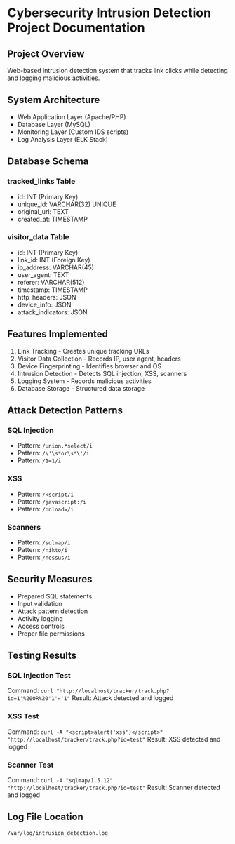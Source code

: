 # Cybersecurity Intrusion Detection Project Documentation

## Project Overview
Web-based intrusion detection system that tracks link clicks while detecting and logging malicious activities.

## System Architecture
- Web Application Layer (Apache/PHP)
- Database Layer (MySQL)
- Monitoring Layer (Custom IDS scripts)
- Log Analysis Layer (ELK Stack)

## Database Schema

### tracked_links Table
- id: INT (Primary Key)
- unique_id: VARCHAR(32) UNIQUE
- original_url: TEXT
- created_at: TIMESTAMP

### visitor_data Table
- id: INT (Primary Key)
- link_id: INT (Foreign Key)
- ip_address: VARCHAR(45)
- user_agent: TEXT
- referer: VARCHAR(512)
- timestamp: TIMESTAMP
- http_headers: JSON
- device_info: JSON
- attack_indicators: JSON

## Features Implemented
1. Link Tracking - Creates unique tracking URLs
2. Visitor Data Collection - Records IP, user agent, headers
3. Device Fingerprinting - Identifies browser and OS
4. Intrusion Detection - Detects SQL injection, XSS, scanners
5. Logging System - Records malicious activities
6. Database Storage - Structured data storage

## Attack Detection Patterns

### SQL Injection
- Pattern: `/union.*select/i`
- Pattern: `/\'\s*or\s*\'/i`
- Pattern: `/1=1/i`

### XSS
- Pattern: `/<script/i`
- Pattern: `/javascript:/i`
- Pattern: `/onload=/i`

### Scanners
- Pattern: `/sqlmap/i`
- Pattern: `/nikto/i`
- Pattern: `/nessus/i`

## Security Measures
- Prepared SQL statements
- Input validation
- Attack pattern detection
- Activity logging
- Access controls
- Proper file permissions

## Testing Results

### SQL Injection Test
Command: `curl "http://localhost/tracker/track.php?id=1'%20OR%20'1'='1"`
Result: Attack detected and logged

### XSS Test
Command: `curl -A "<script>alert('xss')</script>" "http://localhost/tracker/track.php?id=test"`
Result: XSS detected and logged

### Scanner Test
Command: `curl -A "sqlmap/1.5.12" "http://localhost/tracker/track.php?id=test"`
Result: Scanner detected and logged

## Log File Location
`/var/log/intrusion_detection.log`

